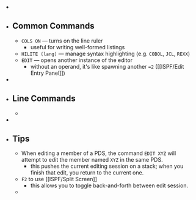 -
- ## Common Commands
	- `COLS ON` — turns on the line ruler
		- useful for writing well-formed listings
	- `HILITE (lang)` — manage syntax highlighting (e.g. `COBOL`, `JCL`, `REXX`)
	- `EDIT` — opens another instance of the editor
		- without an operand, it's like spawning another `=2` ([[ISPF/Edit Entry Panel]])
-
- ## Line Commands
	-
-
- ## Tips
	- When editing a member of a PDS, the command `EDIT XYZ` will attempt to edit the member named `XYZ` in the same PDS.
		- this pushes the current editing session on a stack; when you finish that edit, you return to the current one.
	- `F2` to use [[ISPF/Split Screen]]
		- this allows you to toggle back-and-forth between edit session.
	-